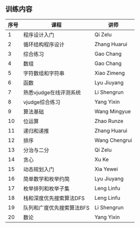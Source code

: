 ## 训练内容


| 序号 | 课程             | 讲师             |
|----|----------------|----------------|
| 1  | 程序设计入门         | Qi Zelu        |
| 2  | 循环结构程序设计       | Zhang Huarui   |
| 3  | 综合练习           | Gao Chang      |
| 4  | 数组             | Gao Chang      |
| 5  | 字符数组和字符串       | Xiao Zimeng    |
| 6  | 函数             | Lyu Jiuyang    |
| 7  | 熟悉vjudge在线评测系统 | Li Shengrun    |
| 8  | vjudge综合练习     | Yang Yixin  |
| 9  | 算法基础           | Wang Mingyue   |
| 10 | 位运算            | Zhao Runze     |
| 11 | 递归和递推          | Zhang Huarui   |
| 12 | 排序             | Wang Chengrui  |
| 13 | 分治与二分          | Qi Zelu        |
| 14 | 贪心             | Xu Ke          |
| 15 | 动态规划入门         | Xia Yewei      |
| 16 | 简单数学和枚举约简      | Lyu Jiuyang    |
| 17 | 枚举排列和枚举子集      | Leng Linfu     |
| 18 | 栈和深度优先搜索算法DFS  | Leng Linfu     |
| 19 | 队列和广度优先搜索算法BFS | Li Shengrun    |
| 20 | 数论             | Yang Yixin     |


